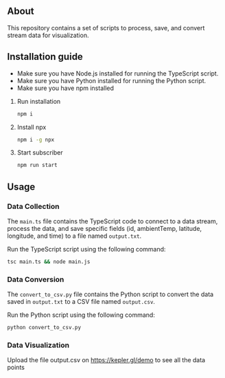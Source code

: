 ## About

This repository contains a set of scripts to process, save, and convert stream data for visualization.


## Installation guide

- Make sure you have Node.js installed for running the TypeScript script.
- Make sure you have Python installed for running the Python script.
- Make sure you have npm installed

1. Run installation

    ``` bash
    npm i
    ```

2. Install npx

    ``` bash
    npm i -g npx
    ```

3. Start subscriber

    ``` bash
    npm run start
    ```

## Usage

### Data Collection

The `main.ts` file contains the TypeScript code to connect to a data stream, process the data, and save specific fields (id, ambientTemp, latitude, longitude, and time) to a file named `output.txt`.

Run the TypeScript script using the following command:

``` bash
tsc main.ts && node main.js
```

### Data Conversion

The `convert_to_csv.py` file contains the Python script to convert the data saved in `output.txt` to a CSV file named `output.csv`.

Run the Python script using the following command:

``` bash
python convert_to_csv.py
```

### Data Visualization

Upload the file output.csv on https://kepler.gl/demo to see all the data points 